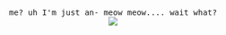 <div align="center">

<div>
  <samp>me? uh I'm just an- meow meow.... wait what?</samp>
</div>

<img src="https://moe-counter.glitch.me/get/@:jpnykw?theme=rule34">

</div>
